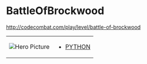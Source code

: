 # BattleOfBrockwood 

http://codecombat.com/play/level/battle-of-brockwood
<table>
<tr>
<td>

![Hero Picture](hero.png?raw=true "Hero Picture")

</td>
<td>
<ul>
<li>

[PYTHON](BattleOfBrockwood.py)

</li>
</td>
</tr>
<table>